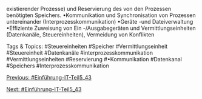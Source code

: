 existierender Prozesse) und Reservierung des von den Prozessen benötigten Speichers.
•Kommunikation und Synchronisation von Prozessen untereinander (Interprozesskommunikation)
•Geräte -und Dateiverwaltung
•Effiziente Zuweisung von Ein -/Ausgabegeräten und Vermittlungseinheiten (Datenkanäle, Steuereinheiten), Vermeidung von 
Konflikten

   Tags & Topics:
   #Steuereinheiten
   #Speicher
   #Vermittlungseinheit
   #Steuereinheit
   #Datenkanäle
   #interprozesskommunikation
   #Vermittlungseinheiten
   #Reservierung
   #•Kommunikation
   #Datenkanal
   #Speichers
   #Interprozesskommunikation

[Previous: #Einführung-IT-Teil5_43](Einführung-IT-Teil5_43.md)

[Next: #Einführung-IT-Teil5_43](Einführung-IT-Teil5_43.md)